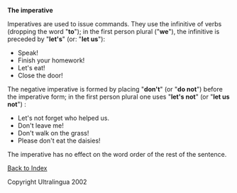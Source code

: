 **The imperative**

Imperatives are used to issue commands. They use the infinitive of verbs (dropping the word "**to**"); in the first person plural ("**we**"), the infinitive is preceded by "**let's**" (or: "**let us**"):

- Speak!
- Finish your homework!
- Let's eat!
- Close the door!

The negative imperative is formed by placing "**don't**" (or "**do not**") before the imperative form; in the first person plural one uses "**let's not**" (or "**let us not**") :

- Let's not forget who helped us.
- Don't leave me!
- Don't walk on the grass!
- Please don't eat the daisies!

The imperative has no effect on the word order of the rest of the sentence.

 [Back to Index](https://cns.ef-cdn.com/EtownResources/Grammar/EIndex.html)

Copyright Ultralingua 2002

